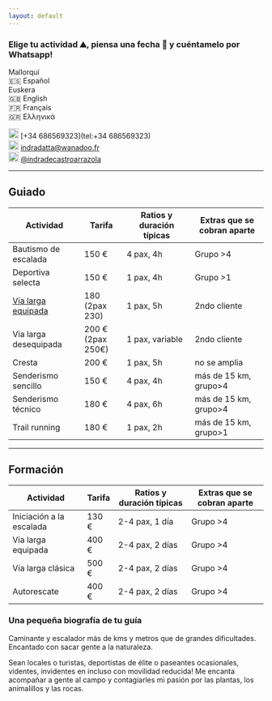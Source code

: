 ```yaml
---
layout: default
---
```


### Elige tu actividad :mountain:, piensa una fecha :date: y cuéntamelo por Whatsapp!

Mallorquí<br>
:es: Español<br>
Euskera<br>
:gb: English<br>
:fr: Français<br>
:greece: Ελληνικά

<img src="https://raw.githubusercontent.com/FortAwesome/Font-Awesome/6.x/svgs/brands/whatsapp.svg" width="20" height="20"> [+34 686569323](tel:+34 686569323)<br>
<img src="https://raw.githubusercontent.com/FortAwesome/Font-Awesome/6.x/svgs/regular/envelope.svg" width="20" height="20"> [indradatta@wanadoo.fr](mailto:indradatta@wanadoo.fr)<br>
<img src="https://raw.githubusercontent.com/FortAwesome/Font-Awesome/6.x/svgs/brands/instagram.svg" width="20" height="20"> [@indradecastroarrazola](https://www.instagram.com/indradecastroarrazola/)<br>

* * *

## Guiado

| **Actividad**         | **Tarifa** | **Ratios y duración típicas** | **Extras que se cobran aparte** |
| --------------------- | ------------------------ | ----------------------------- | ------------------------------------- |
| Bautismo de escalada  | 150 €                    | 4 pax, 4h                     | Grupo >4                              |
| Deportiva selecta     | 150 €                    | 1 pax, 4h                     | Grupo >1                              |
| [Vía larga equipada](./via-larga-equipada.md)    | 180<br>(2pax 230)        | 1 pax, 5h                     | 2ndo cliente                          |
| Via larga desequipada | 200 €<br>(2pax 250€)     | 1 pax, variable               | 2ndo cliente                          |
| Cresta                | 200 €                    | 1 pax, 5h                     | no se amplia                          |
| Senderismo sencillo   | 150 €                    | 4 pax, 4h                     | más de 15 km, grupo>4                 |
| Senderismo técnico    | 180 €                    | 4 pax, 6h                     | más de 15 km, grupo>4                 |
| Trail running         | 180 €                    | 1 pax, 2h                     | más de 15 km, grupo>1                 |

* * * 
## Formación

| **Actividad**            | **Tarifa** | **Ratios y duración típicas** | **Extras que se cobran aparte** |
| ------------------------ | ------------------------ | ----------------------------- | ------------------------------------- |
| Iniciación a la escalada | 130 €                    | 2-4 pax, 1 día                | Grupo >4                              |
| Via larga equipada       | 400 €                    | 2-4 pax, 2 días               | Grupo >4                              |
| Vía larga clásica        | 500 €                    | 2-4 pax, 2 días               | Grupo >4                              |
| Autorescate              | 400 €                    | 2-4 pax, 2 días               | Grupo >4                              |


### Una pequeña biografía de tu guía
Caminante y escalador más de kms y metros que de grandes dificultades. Encantado con sacar gente a la naturaleza.

Sean locales o turistas, deportistas de élite o paseantes ocasionales, videntes, invidentes en incluso con movilidad reducida! Me encanta acompañar a gente al campo y contagiarles mi pasión por las plantas, los animalillos y las rocas.


